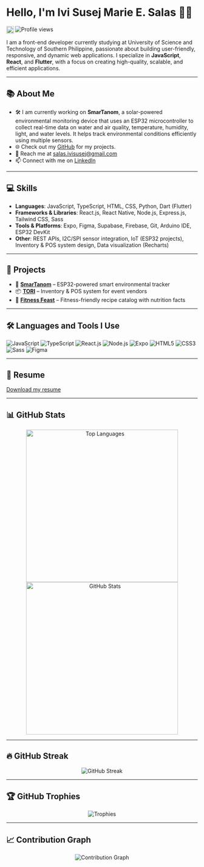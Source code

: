 # Hello, I'm Ivi Susej Marie E. Salas 👋🏻
<a href='https://www.linkedin.com/in/ivi-susej-marie-salas-389383344/'><img align='left' alt="LinkedIn" src="https://img.shields.io/badge/LinkedIn-0A66C2?style=for-the-badge&logo=linkedin&logoColor=white" height="20px"/></a> <img src="https://komarev.com/ghpvc/?username=sosiggg&style=flat-square&color=1a1b26" alt="Profile views" />
<br/>
<br/>
I am a front-end developer currently studying at University of Science and Technology of Southern Philippine, passionate about building user-friendly, responsive, and dynamic web applications. I specialize in **JavaScript**, **React**, and **Flutter**, with a focus on creating high-quality, scalable, and efficient applications.

---

## 📚 About Me
- 🛠️ I am currently working on **SmarTanom**, a solar-powered environmental monitoring device that uses an ESP32 microcontroller to collect real-time data on water and air quality, temperature, humidity, light, and water levels. It helps track environmental conditions efficiently using multiple sensors.
- 🌐 Check out my [GitHub](https://github.com/Sosiggg?tab=repositories) for my projects.
- 📧 Reach me at [salas.ivisusej@gmail.com](mailto:salas.ivisusej@gmail.com)
- 📫 Connect with me on [LinkedIn](https://www.linkedin.com/in/ivi-susej-marie-salas-389383344/)

---

## 💻 Skills
- **Languages**: JavaScript, TypeScript, HTML, CSS, Python, Dart (Flutter)
- **Frameworks & Libraries**: React.js, React Native, Node.js, Express.js, Tailwind CSS, Sass
- **Tools & Platforms**: Expo, Figma, Supabase, Firebase, Git, Arduino IDE, ESP32 DevKit
- **Other**: REST APIs, I2C/SPI sensor integration, IoT (ESP32 projects), Inventory & POS system design, Data visualization (Recharts)

---

## 🚀 Projects

- 🌿 [**SmarTanom**](https://github.com/SmarTanom) – ESP32-powered smart environmental tracker  
- 📦 [**TORI**](https://github.com/Biltin108010/Techno2.0) – Inventory & POS system for event vendors  
- 🥗 [**Fitness Feast**](https://github.com/Sosiggg/fitnessfeast) – Fitness-friendly recipe catalog with nutrition facts

---

## 🛠️ Languages and Tools I Use
 ![JavaScript](https://img.shields.io/badge/JavaScript-FFD700?style=for-the-badge&logo=javascript&logoColor=black)
 ![TypeScript](https://img.shields.io/badge/TypeScript-3178C6?style=for-the-badge&logo=typescript&logoColor=white)
 ![React.js](https://img.shields.io/badge/React-61DAFB?style=for-the-badge&logo=react&logoColor=black)
 ![Node.js](https://img.shields.io/badge/Node.js-339933?style=for-the-badge&logo=node.js&logoColor=white)
 ![Expo](https://img.shields.io/badge/Expo-000020?style=for-the-badge&logo=expo&logoColor=white)
 ![HTML5](https://img.shields.io/badge/HTML5-E34F26?style=for-the-badge&logo=html5&logoColor=white)
 ![CSS3](https://img.shields.io/badge/CSS3-1572B6?style=for-the-badge&logo=css3&logoColor=white)
 ![Sass](https://img.shields.io/badge/Sass-CC6699?style=for-the-badge&logo=sass&logoColor=white)
 ![Figma](https://img.shields.io/badge/Figma-F24E1E?style=for-the-badge&logo=figma&logoColor=white)

---

## 📑 Resume  
[Download my resume]()

---

## 📊 GitHub Stats

<p align="center">
  <img src="https://github-readme-stats.vercel.app/api/top-langs?username=sosiggg&show_icons=true&locale=en&layout=compact&theme=tokyonight" width="400" alt="Top Languages" />
  <img src="https://github-readme-stats.vercel.app/api?username=sosiggg&show_icons=true&locale=en&theme=tokyonight" width="400" alt="GitHub Stats" />
</p>

---

## 🔥 GitHub Streak

<p align="center">
  <img src="https://github-readme-streak-stats-eight.vercel.app/?user=sosiggg&theme=tokyonight&date_format=M%20j%5B%2C%20Y%5D" alt="GitHub Streak" />
</p>

---

## 🏆 GitHub Trophies

<p align="center">
  <img src="https://github-profile-trophy.vercel.app/?username=sosiggg&theme=tokyonight&column=8&margin-w=5" alt="Trophies" />
</p>

---

## 📈 Contribution Graph

<p align="center">
  <img src="https://github-readme-activity-graph.vercel.app/graph?username=sosiggg&bg_color=1a1b26&color=7aa2f7&line=7dcfff&point=9ece6a&area=true&hide_border=true" alt="Contribution Graph" />
</p>



